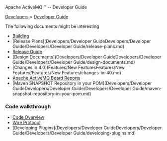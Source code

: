 Apache ActiveMQ ™ -- Developer Guide 

[Developers](developers.md) > [Developer Guide](DevelopersDevelopers/Developers/developer-guide.md)


The following documents might be interesting

*   [Building](Developers/building.md)
*   [Release Plans](Developers/Developer GuideDevelopers/Developer Guide/Developers/Developer Guide/release-plans.md)
*   [Release Guide](DevelopersDevelopers/Developers/release-guide.md)
*   [Design Documents](Developers/Developer GuideDevelopers/Developer Guide/Developers/Developer Guide/design-documents.md)
*   [Changes in 4.0](Features/New FeaturesFeatures/New Features/Features/New Features/changes-in-40.md)
*   [Apache ActiveMQ Board Reports](apache-activemq-Developers/board-reports.md)
*   [Maven SNAPSHOT Repository in your POM](Developers/Developer GuideDevelopers/Developer Guide/Developers/Developer Guide/maven-snapshot-repository-in-your-pom.md)

### Code walkthrough

*   [Code Overview](code-overview.md)
*   [Wire Protocol](Developers/wire-protocol.md)
*   [Developing Plugins](Developers/Developer GuideDevelopers/Developer Guide/Developers/Developer Guide/developing-plugins.md)

